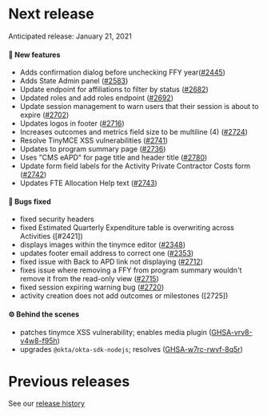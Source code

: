# Next release

Anticipated release: January 21, 2021

#### 🚀 New features

- Adds confirmation dialog before unchecking FFY year([#2445])
- Adds State Admin panel ([#2583])
- Update endpoint for affiliations to filter by status ([#2682])
- Updated roles and add roles endpoint ([#2692])
- Update session management to warn users that their session is about to expire ([#2702])
- Updates logos in footer ([#2716])
- Increases outcomes and metrics field size to be multiline (4) ([#2724])
- Resolve TinyMCE XSS vulnerabilities ([#2741])
- Updates to program summary page ([#2736])
- Uses "CMS eAPD" for page title and header title ([#2780])
- Update form field labels for the Activity Private Contractor Costs form ([#2742])
- Updates FTE Allocation Help text ([#2743])


#### 🐛 Bugs fixed

- fixed security headers
- fixed Estimated Quarterly Expenditure table is overwriting across Activities ([#2421])
- displays images within the tinymce editor ([#2348])
- updates footer email address to correct one ([#2353])
- fixed issue with Back to APD link not displaying ([#2712])
- fixes issue where removing a FFY from program summary wouldn't remove it from the read-only view ([#2715])
- fixed session expiring warning bug ([#2720])
- activity creation does not add outcomes or milestones ([2725])


#### ⚙️ Behind the scenes

- patches tinymce XSS vulnerability; enables media plugin ([GHSA-vrv8-v4w8-f95h])
- upgrades `@okta/okta-sdk-nodejs`; resolves ([GHSA-w7rc-rwvf-8q5r])

# Previous releases

See our [release history](https://github.com/CMSgov/eAPD/releases)

[#2348]: https://github.com/CMSgov/eAPD/issues/2348
[#2353]: https://github.com/CMSgov/eAPD/issues/2353
[#2445]: https://github.com/CMSgov/eAPD/issues/2445
[#2583]: https://github.com/CMSgov/eAPD/issues/2583
[#2682]: https://github.com/CMSgov/eAPD/issues/2682
[#2692]: https://github.com/CMSgov/eAPD/issues/2692
[#2702]: https://github.com/CMSgov/eAPD/issues/2702
[#2712]: https://github.com/CMSgov/eAPD/issues/2712
[#2715]: https://github.com/CMSgov/eAPD/issues/2715
[#2716]: https://github.com/CMSgov/eAPD/issues/2716
[#2720]: https://github.com/CMSgov/eAPD/issues/2720
[#2724]: https://github.com/CMSgov/eAPD/issues/2724
[#2725]: https://github.com/CMSgov/eAPD/issues/2725
[#2741]: https://github.com/CMSgov/eAPD/issues/2741
[#2742]: https://github.com/CMSgov/eAPD/issues/2742
[#2736]: https://github.com/CMSgov/eAPD/issues/2736
[#2780]: https://github.com/CMSgov/eAPD/issues/2780
[#2743]: https://github.com/CMSgov/eAPD/issues/2743

[ghsa-vrv8-v4w8-f95h]: https://github.com/advisories/GHSA-vrv8-v4w8-f95h
[ghsa-w7rc-rwvf-8q5r]: https://github.com/advisories/GHSA-w7rc-rwvf-8q5r
